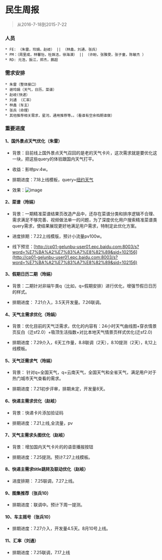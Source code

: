 # 民生周报

> 从2016-7-18到2015-7-22


### 人员

	* FE: （朱雷，玲娟，赵岐） || （林鑫，刘通，张兵）
	* PM：（周里成，林馨怡，杜姝洁，徐海漠） || （许盼，张雅雯，张子童，陈敏杰 ）
	* RD: 元浩，振江，郑杰，鹏超

### 需求安排

	* 朱雷（整体接口）
	* 谢玲娟（天气，日历，菜谱）
	* 赵岐(快递）
	* 刘通 （汇率）
	* 林鑫（车主）
	* 张兵（命理）
	* 其他推荐相关需求，星河，通用推荐等。。（看谁有空余档期谁做）

### 重要进度

#### 1、国外景点天气优化（朱雷）

* 背景：目前线上国外景点天气召回的是老的天气卡片，这次需求就是要优化这一块，把这些query的体验跟国内天气打平。

* 收益：影响pv:4w。

* 排期进度：7.18上线模板，query=[纽约天气](https://m.baidu.com/s?word=%E7%BA%BD%E7%BA%A6%E5%A4%A9%E6%B0%94&sid=102156)

* 效果：![image](http://gitlab.baidu.com/psfe/psdoc/uploads/f54a4687a0d0466c775a1767025d3eda/image.png)


#### 2、菜谱（玲娟）

* 背景：一期精准菜谱结果页改造产品中，还存在菜谱分类和排序逻辑不合理、需求满足不够完善、视频做法单一的问题，为了深度优化用户搜索精准菜谱类query需求，使结果展现更好地满足用户需求，特制定此优化方案。

* 进度排期：7.22上线模版，预计小流量pv100w。

* 线下预览：[http://cp01-gelunbu-user01.epc.baidu.com:8003/s?word=%E7%BA%A2%E7%83%A7%E8%82%89&sid=102156](http://cp01-gelunbu-user01.epc.baidu.com:8003/s?word=%E7%BA%A2%E7%83%A7%E8%82%89&sid=102156)

#### 3、假期日历二期（玲娟）

* 背景：二期针对非端午类q（比如，q=假期安排）进行优化，增强节假日日历的样式。

* 排期进度： 7.21介入，3.5天开发量。7.26联调。

#### 4、天气主需求优化（玲娟）

* 背景：优化目前的天气泛需求，优化的内容有：24小时天气曲线图+穿衣情景页反白（迁sf2.0）+吸顶生活指数+对比本地天气情景页样式优化(迁sf2.0)

* 排期进度：7.29介入，6天工作量，8.8联调（2天），8.10提测（2天），8,12上线模板。

#### 5、天气泛需求气（玲娟）

* 背景： 针对q=全国天气，q=云南天气，全国天气和全省天气，满足用户对于热门城市天气查看的需求。

* 排期进度：7.21初步评审，排期未定，开发量8天。

#### 6、快递主需求优化（赵岐）

* 背景：快递卡片添加验证码

* 排期进度：7.21上线,全流量，pv

#### 7、天气主需求头图优化（赵岐）

* 背景：增加国内天气卡片的的语音播报按钮

* 排期进度：7.25提测。预计7.27上线模板。

#### 8、快递主需求title跳转及联动优化（赵岐）

* 进度排期： 7.25联调，7.27上线。

#### 9、图集推荐（张兵10）

* 排期进度：联调中。预计下周一提测。

#### 10、车主摇号（张兵10）

* 排期进度：7.27介入，开发量4.5天。8月10号上线。

#### 11、汇率（刘通）

* 排期进度：7.25联调，7.17上线